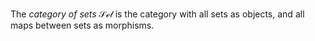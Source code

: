 The *category of sets* $\mathcal{Set}$ is the category with all sets as objects, and all maps between sets as morphisms.
